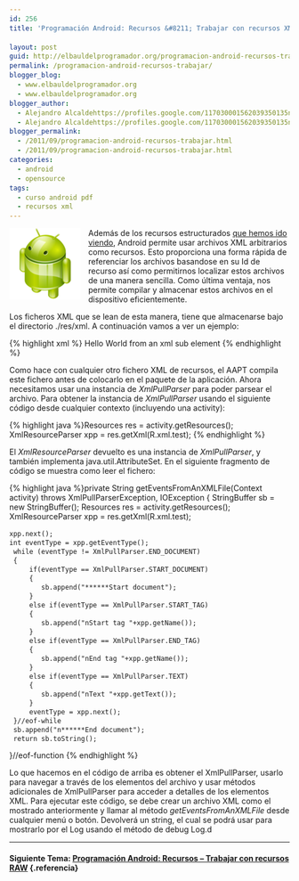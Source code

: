 ```yaml
---
id: 256
title: 'Programación Android: Recursos &#8211; Trabajar con recursos XML arbitrarios'

layout: post
guid: http://elbauldelprogramador.org/programacion-android-recursos-trabajar-con-recursos-xml-arbitrarios/
permalink: /programacion-android-recursos-trabajar/
blogger_blog:
  - www.elbauldelprogramador.org
  - www.elbauldelprogramador.org
blogger_author:
  - Alejandro Alcaldehttps://profiles.google.com/117030001562039350135noreply@blogger.com
  - Alejandro Alcaldehttps://profiles.google.com/117030001562039350135noreply@blogger.com
blogger_permalink:
  - /2011/09/programacion-android-recursos-trabajar.html
  - /2011/09/programacion-android-recursos-trabajar.html
categories:
  - android
  - opensource
tags:
  - curso android pdf
  - recursos xml
---
```

<img border="0" src="/images/2013/07/iconoAndroid.png" style="clear:left; float:left;margin-right:1em; margin-bottom:1em" />

Además de los recursos estructurados [que hemos ido viendo][1], Android permite usar archivos XML arbitrarios como recursos. Esto proporciona una forma rápida de referenciar los archivos basandose en su Id de recurso así como permitirnos localizar estos archivos de una manera sencilla. Como última ventaja, nos permite compilar y almacenar estos archivos en el dispositivo eficientemente.

Los ficheros XML que se lean de esta manera, tiene que almacenarse bajo el directorio ./res/xml. A continuación vamos a ver un ejemplo:

  
<!--more-->

{% highlight xml %}<rootelem1>
   <subelem1>
      Hello World from an xml sub element
   </subelem1>
</rootelem1>
{% endhighlight %}

Como hace con cualquier otro fichero XML de recursos, el AAPT compila este fichero antes de colocarlo en el paquete de la aplicación. Ahora necesitamos usar una instancia de *XmlPullParser* para poder parsear el archivo. Para obtener la instancia de *XmlPullParser* usando el siguiente código desde cualquier contexto (incluyendo una activity):

{% highlight java %}Resources res = activity.getResources();
XmlResourceParser xpp = res.getXml(R.xml.test);
{% endhighlight %}

El *XmlResourceParser* devuelto es una instancia de *XmlPullParser*, y también implementa java.util.AttributeSet. En el siguiente fragmento de código se muestra como leer el fichero:

{% highlight java %}private String getEventsFromAnXMLFile(Context activity)
 throws XmlPullParserException, IOException
 {
    StringBuffer sb = new StringBuffer();
    Resources res = activity.getResources();
    XmlResourceParser xpp = res.getXml(R.xml.test);
    
    xpp.next();
    int eventType = xpp.getEventType();
     while (eventType != XmlPullParser.END_DOCUMENT) 
     {
         if(eventType == XmlPullParser.START_DOCUMENT) 
         {
            sb.append("******Start document");
         } 
         else if(eventType == XmlPullParser.START_TAG) 
         {
            sb.append("nStart tag "+xpp.getName());
         } 
         else if(eventType == XmlPullParser.END_TAG) 
         {
            sb.append("nEnd tag "+xpp.getName());
         } 
         else if(eventType == XmlPullParser.TEXT) 
         {
            sb.append("nText "+xpp.getText());
         }
         eventType = xpp.next();
     }//eof-while
     sb.append("n******End document");
     return sb.toString();
 }//eof-function
{% endhighlight %}

Lo que hacemos en el código de arriba es obtener el XmlPullParser, usarlo para navegar a través de los elementos del archivo y usar métodos adicionales de XmlPullParser para acceder a detalles de los elementos XML. Para ejecutar este código, se debe crear un archivo XML como el mostrado anteriormente y llamar al método *getEventsFromAnXMLFile* desde cualquier menú o botón. Devolverá un string, el cual se podrá usar para mostrarlo por el Log usando el método de debug Log.d

* * *

#### Siguiente Tema: [Programación Android: Recursos &#8211; Trabajar con recursos RAW][2] {.referencia}





 [1]: /p/guia-de-desarrollo-android.html
 [2]: /programacion-android-recursos-trabajar-2/